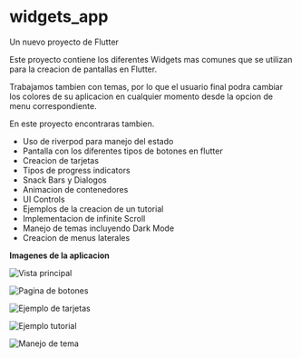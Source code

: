 # widgets_app

Un nuevo proyecto de Flutter


Este proyecto contiene los diferentes Widgets mas comunes que se utilizan para la creacion de pantallas en Flutter.

Trabajamos tambien con temas, por lo que el usuario final podra cambiar los colores de su aplicacion en cualquier momento desde la opcion de menu correspondiente.

En este proyecto encontraras tambien.
* Uso de riverpod para manejo del estado
* Pantalla con los diferentes tipos de botones en flutter
* Creacion de tarjetas
* Tipos de progress indicators
* Snack Bars y Dialogos
* Animacion de contenedores
* UI Controls
* Ejemplos de la creacion de un tutorial
* Implementacion de infinite Scroll
* Manejo de temas incluyendo Dark Mode
* Creacion de menus laterales

**Imagenes de la aplicacion**


![Vista principal](/lib/assets/img/widgets1.png)

![Pagina de botones](/lib/assets/img/widgets2.png)

![Ejemplo de tarjetas](/lib/assets/img/widgets3.png)

![Ejemplo tutorial](/lib/assets/img/widgets4.png)

![Manejo de tema](/lib/assets/img/widgets5.png)
